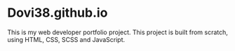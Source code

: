 # Dovi38.github.io

This is my web developer portfolio project. This project is built from scratch, using HTML, CSS, SCSS and JavaScript.

